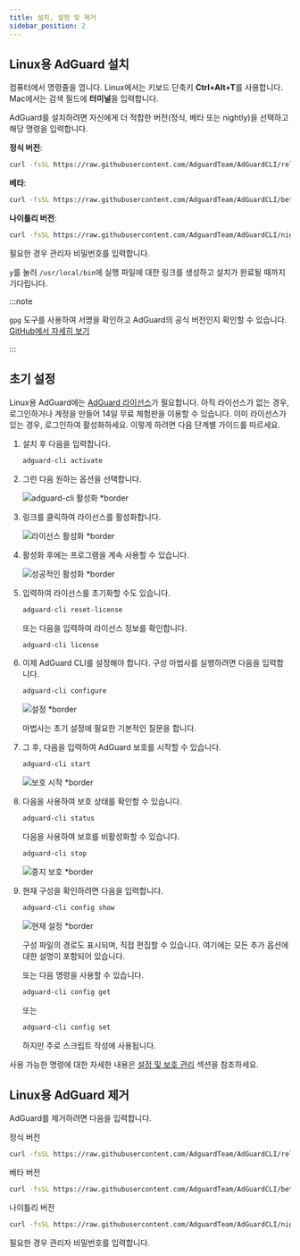 ```yaml
---
title: 설치, 설정 및 제거
sidebar_position: 2
---
```


## Linux용 AdGuard 설치

컴퓨터에서 명령줄을 엽니다. Linux에서는 키보드 단축키 **Ctrl+Alt+T**를 사용합니다. Mac에서는 검색 필드에 **터미널**을 입력합니다.

AdGuard를 설치하려면 자신에게 더 적합한 버전(정식, 베타 또는 nightly)을 선택하고 해당 명령을 입력합니다.

**정식 버전**:

```sh
curl -fsSL https://raw.githubusercontent.com/AdguardTeam/AdGuardCLI/release/install.sh | sh -s -- -v
```

**베타**:

```sh
curl -fsSL https://raw.githubusercontent.com/AdguardTeam/AdGuardCLI/beta/install.sh | sh -s -- -v
```

**나이틀리 버전**:

```sh
curl -fsSL https://raw.githubusercontent.com/AdguardTeam/AdGuardCLI/nightly/install.sh | sh -s -- -v
```

필요한 경우 관리자 비밀번호를 입력합니다.

`y`를 눌러 `/usr/local/bin`에 실행 파일에 대한 링크를 생성하고 설치가 완료될 때까지 기다립니다.

:::note

`gpg` 도구를 사용하여 서명을 확인하고 AdGuard의 공식 버전인지 확인할 수 있습니다. [GitHub에서 자세히 보기](https://github.com/AdguardTeam/AdGuardCLI?tab=readme-ov-file#verify-releases)

:::

## 초기 설정

Linux용 AdGuard에는 [AdGuard 라이선스](https://adguard.com/license.html)가 필요합니다. 아직 라이선스가 없는 경우, 로그인하거나 계정을 만들어 14일 무료 체험판을 이용할 수 있습니다. 이미 라이선스가 있는 경우, 로그인하여 활성화하세요. 이렇게 하려면 다음 단계별 가이드를 따르세요.

1. 설치 후 다음을 입력합니다.

   ```sh
   adguard-cli activate
   ```

2. 그런 다음 원하는 옵션을 선택합니다.

   ![adguard-cli 활성화 \*border](https://cdn.adtidy.org/content/Kb/ad_blocker/linux/activation1.png)

3. 링크를 클릭하여 라이선스를 활성화합니다.

   ![라이선스 활성화 \*border](https://cdn.adtidy.org/content/Kb/ad_blocker/linux/activation2.png)

4. 활성화 후에는 프로그램을 계속 사용할 수 있습니다.

   ![성공적인 활성화 \*border](https://cdn.adtidy.org/content/Kb/ad_blocker/linux/activation3.png)

5. 입력하여 라이선스를 초기화할 수도 있습니다.

   ```sh
   adguard-cli reset-license
   ```

   또는 다음을 입력하여 라이선스 정보를 확인합니다.

   ```sh
   adguard-cli license
   ```

6. 이제 AdGuard CLI를 설정해야 합니다. 구성 마법사를 실행하려면 다음을 입력합니다.

   ```sh
   adguard-cli configure
   ```

   ![설정 \*border](https://cdn.adtidy.org/content/Kb/ad_blocker/linux/activation4.png)

   마법사는 초기 설정에 필요한 기본적인 질문을 합니다.

7. 그 후, 다음을 입력하여 AdGuard 보호를 시작할 수 있습니다.

   ```sh
   adguard-cli start
   ```

   ![보호 시작 \*border](https://cdn.adtidy.org/content/Kb/ad_blocker/linux/activation5.png)

8. 다음을 사용하여 보호 상태를 확인할 수 있습니다.

   ```sh
   adguard-cli status
   ```

   다음을 사용하여 보호를 비활성화할 수 있습니다.

   ```sh
   adguard-cli stop
   ```

   ![중지 보호 \*border](https://cdn.adtidy.org/content/Kb/ad_blocker/linux/activation6.png)

9. 현재 구성을 확인하려면 다음을 입력합니다.

   ```sh
   adguard-cli config show
   ```

   ![현재 설정 \*border](https://cdn.adtidy.org/content/Kb/ad_blocker/linux/activation7.png)

   구성 파일의 경로도 표시되며, 직접 편집할 수 있습니다. 여기에는 모든 추가 옵션에 대한 설명이 포함되어 있습니다.

   또는 다음 명령을 사용할 수 있습니다.

   ```sh
   adguard-cli config get
   ```

   또는

   ```sh
   adguard-cli config set
   ```

   하지만 주로 스크립트 작성에 사용됩니다.

사용 가능한 명령에 대한 자세한 내용은 [설정 및 보호 관리](https://adguard.com/kb/adguard-for-linux/settings/) 섹션을 참조하세요.

## Linux용 AdGuard 제거

AdGuard를 제거하려면 다음을 입력합니다.

정식 버전

```sh
curl -fsSL https://raw.githubusercontent.com/AdguardTeam/AdGuardCLI/release/install.sh | sh -s -- -v -u
```

베타 버전

```sh
curl -fsSL https://raw.githubusercontent.com/AdguardTeam/AdGuardCLI/beta/install.sh | sh -s -- -v -u
```

나이틀리 버전

```sh
curl -fsSL https://raw.githubusercontent.com/AdguardTeam/AdGuardCLI/nightly/install.sh | sh -s -- -v -u
```

필요한 경우 관리자 비밀번호를 입력합니다.
